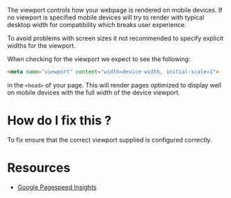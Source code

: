 The viewport controls how your webpage is rendered on mobile devices. If no viewport is specified mobile devices will try to render with typical desktop width for compatibility which breaks user experience.

To avoid problems with screen sizes it not recommended to specify explicit widths for the viewport.

When checking for the viewport we expect to see the following:

```html
<meta name="viewport" content="width=device-width, initial-scale=1">
```

in the `<head>` of your page. This will render pages optimized to display well on mobile devices with the full width of the device viewport.

# How do I fix this ?

To fix ensure that the correct viewport supplied is configured correctly.

# Resources

* [Google Pagespeed Insights](https://developers.google.com/speed/docs/insights/ConfigureViewport?hl=en)

